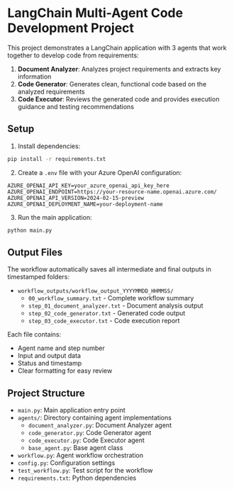 # LangChain Multi-Agent Code Development Project

This project demonstrates a LangChain application with 3 agents that work together to develop code from requirements:

1. **Document Analyzer**: Analyzes project requirements and extracts key information
2. **Code Generator**: Generates clean, functional code based on the analyzed requirements
3. **Code Executor**: Reviews the generated code and provides execution guidance and testing recommendations

## Setup

1. Install dependencies:

```bash
pip install -r requirements.txt
```

2. Create a `.env` file with your Azure OpenAI configuration:

```env
AZURE_OPENAI_API_KEY=your_azure_openai_api_key_here
AZURE_OPENAI_ENDPOINT=https://your-resource-name.openai.azure.com/
AZURE_OPENAI_API_VERSION=2024-02-15-preview
AZURE_OPENAI_DEPLOYMENT_NAME=your-deployment-name
```

3. Run the main application:

```bash
python main.py
```

## Output Files

The workflow automatically saves all intermediate and final outputs in timestamped folders:

- `workflow_outputs/workflow_output_YYYYMMDD_HHMMSS/`
  - `00_workflow_summary.txt` - Complete workflow summary
  - `step_01_document_analyzer.txt` - Document analysis output
  - `step_02_code_generator.txt` - Generated code output  
  - `step_03_code_executor.txt` - Code execution report

Each file contains:
- Agent name and step number
- Input and output data
- Status and timestamp
- Clear formatting for easy review

## Project Structure

- `main.py`: Main application entry point
- `agents/`: Directory containing agent implementations
  - `document_analyzer.py`: Document Analyzer agent
  - `code_generator.py`: Code Generator agent  
  - `code_executor.py`: Code Executor agent
  - `base_agent.py`: Base agent class
- `workflow.py`: Agent workflow orchestration
- `config.py`: Configuration settings
- `test_workflow.py`: Test script for the workflow
- `requirements.txt`: Python dependencies
